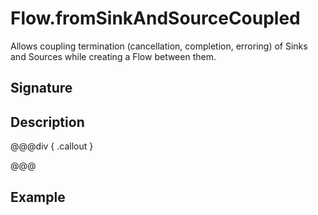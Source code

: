 # Flow.fromSinkAndSourceCoupled

Allows coupling termination (cancellation, completion, erroring) of Sinks and Sources while creating a Flow between them.

## Signature

## Description



@@@div { .callout }

@@@

## Example

